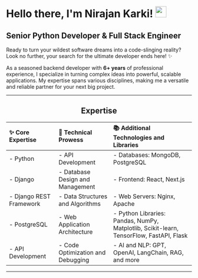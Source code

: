 # Hello there, I'm Nirajan Karki! <img src="https://raw.githubusercontent.com/MartinHeinz/MartinHeinz/master/wave.gif" width="30px">

## Senior Python Developer & Full Stack Engineer

Ready to turn your wildest software dreams into a code-slinging reality? Look no further, your search for the ultimate developer ends here! ✨

As a seasoned backend developer with **6+ years** of professional experience, I specialize in turning complex ideas into powerful, scalable applications. My expertise spans various disciplines, making me a versatile and reliable partner for your next big project.

---

<h2 align="center">Expertise</h2>

| **✨ Core Expertise**     | **🔧 Technical Prowess** | **📚 Additional Technologies and Libraries** |
| :-----------------------------    | :-------------------------------- | :--------------------------------------- |
| - Python                          | - API Development                 | - Databases: MongoDB, PostgreSQL         |
| - Django                          | - Database Design and Management  | - Frontend: React, Next.js               |
| - Django REST Framework           | - Data Structures and Algorithms  | - Web Servers: Nginx, Apache             |
| - PostgreSQL                      | - Web Application Architecture    | - Python Libraries: Pandas, NumPy, Matplotlib, Scikit-learn, TensorFlow, FastAPI, Flask |
| - API Development                 | - Code Optimization and Debugging | - AI and NLP: GPT, OpenAI, LangChain, RAG, and more |

---

